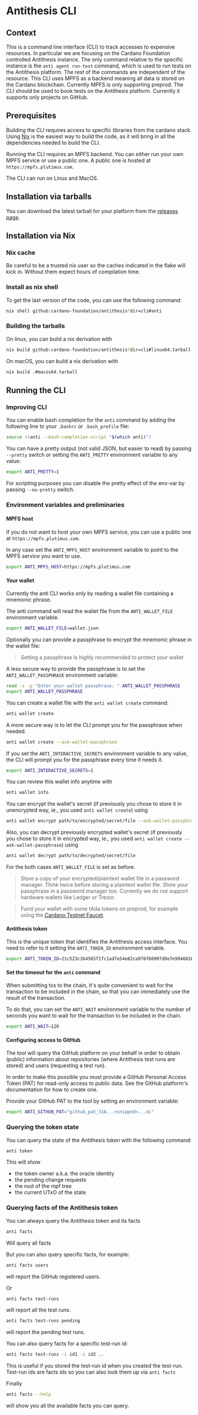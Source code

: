 # Antithesis CLI

## Context

This is a command line interface (CLI) to track accesses to expensive resources. In particular we are focusing on the Cardano Foundation controlled Antithesis instance. The only command relative to the specific instance  is the `anti agent run-test` command, which is used to run tests on the Antithesis platform. The rest of the commands are independent of the resource. This CLI uses MPFS as a backend meaning all data is stored on the Cardano blockchain. Currently MPFS is only supporting preprod.
The CLI should be used to book tests on the Antithesis platform. Currently it supports only projects on GitHub.

## Prerequisites

Building the CLI requires access to specific libraries from the cardano stack. Using [Nix](https://nixos.org/download.html) is the easiest way to build the code, as it will bring in all the dependencies needed to build the CLI.

Running the CLI requires an MPFS backend. You can either run your own MPFS service or use a public one. A public one is hosted at `https://mpfs.plutimus.com`.

The CLI can run on Linux and MacOS.

## Installation via tarballs

You can download the latest tarball for your platform from the [releases page](https://github.com/cardano-foundation/antithesis/releases).

## Installation via Nix

### Nix cache

Be careful to be a trusted nix user so the caches indicated in the flake will kick in. Without them expect hours of compilation time.

### Install as nix shell

To get the last version of the code, you can use the following command:

```bash
nix shell github:cardano-foundation/antithesis?dir=cli#anti
```

### Building the tarballs

On linux, you can build a nix derivation with

```bash
nix build github:cardano-foundation/antithesis?dir=cli#linux64.tarball
```

On macOS, you can build a nix derivation with

```bash
nix build .#macos64.tarball
```

## Running the CLI

### Improving CLI

You can enable bash completion for the `anti` command by adding the following line to your `.bashrc` or `.bash_profile` file:
```bash
source <(anti --bash-completion-script "$(which anti)")
```

You can have a pretty output (not valid JSON,  but easier to read) by passing `--pretty` switch or setting the `ANTI_PRETTY` environment variable to any value:
```bash
export ANTI_PRETTY=1
```

For scripting purposes you can disable the pretty effect of the env-var by passing `--no-pretty` switch.

### Environment variables and preliminaries

#### MPFS host
If you do not want to host your own MPFS service, you can use a public one at `https://mpfs.plutimus.com`.

In any case set the `ANTI_MPFS_HOST` environment variable to point to the MPFS service you want to use.

```bash
export ANTI_MPFS_HOST=https://mpfs.plutimus.com
```

#### Your wallet

Currently the anti CLI works only by reading a wallet file containing a mnemonic phrase.

The anti command will read the wallet file from the `ANTI_WALLET_FILE` environment variable.

```bash
export ANTI_WALLET_FILE=wallet.json
```

Optionally you can provide a passphrase to encrypt the mnemonic phrase in the wallet file:

> Setting a passphrase is highly recommended to protect your wallet

A less secure way to provide the passphrase is to set the `ANTI_WALLET_PASSPHRASE` environment variable:

```bash
read -s -p "Enter your wallet passphrase: " ANTI_WALLET_PASSPHRASE
export ANTI_WALLET_PASSPHRASE
```
You can create a wallet file with the `anti wallet create` command:

```bash
anti wallet create
```

A more secure way is to let the CLI prompt you for the passphrase when needed.

```bash
anti wallet create --ask-wallet-passphrase
```

If you set the `ANTI_INTERACTIVE_SECRETS` environment variable to any value, the CLI will prompt you for the passphrase every time it needs it.

```bash
export ANTI_INTERACTIVE_SECRETS=1
```

You can review this wallet info anytime with

```bash
anti wallet info
```

You can encrypt the wallet's secret (if previously you chose to store it in unencrypted way, ie., you used `anti wallet create`) using

``` bash
anti wallet encrypt path/to/encrypted/secret/file --ask-wallet-passphrase
```

Also, you can decrypt previously encrypted wallet's secret (if previously you chose to store it in encrypted way, ie., you used `anti wallet create --ask-wallet-passphrase`) using

``` bash
anti wallet decrypt path/to/decrypted/secret/file
```

For the both cases `ANTI_WALLET_FILE` is set as before.

>  Store a copy of your encrypted/plaintext wallet file in a password manager. Think twice before storing a plaintext wallet file. Store your passphrase in a password manager too. Currently we do not support hardware wallets like Ledger or Trezor.

> Fund your wallet with some tAda tokens on preprod, for example using the [Cardano Testnet Faucet](https://docs.cardano.org/cardano-testnets/tools/faucet/).


#### Antithesis token

This is the unique token that identifies the Antithesis access interface. You need to refer to it setting the `ANTI_TOKEN_ID` environment variable.

```bash
export ANTI_TOKEN_ID=21c523c3b4565f1fc1ad7e54e82ca976f60997d8e7e9946826813fabf341069b
```

#### Set the timeout for the `anti` command

When submitting txs to the chain, it's quite convenient to wait for the transaction to be included in the chain, so that you can immediately use the result of the transaction.

To do that, you can set the `ANTI_WAIT` environment variable to the number of seconds you want to wait for the transaction to be included in the chain.

```bash
export ANTI_WAIT=120
```

#### Configuring access to GitHub

The tool will query the GitHub platform on your behalf in order to obtain (public) information about repositories (where Antithesis test runs are stored) and users (requesting a test run).

In order to make this possible you must provide a GitHub Personal Access Token (PAT) for read-only access to public data. See the GitHub platform's documentation for how to create one.

Provide your GitHub PAT to the tool by setting an environment variable:

```bash
export ANTI_GITHUB_PAT="github_pat_31A...<snipped>...xL"
```

### Querying the token state

You can query the state of the Antithesis token with the following command:

```bash
anti token
```

This will show
- the token owner a.k.a. the oracle identity
- the pending change requests
- the root of the mpf tree
- the current UTxO of the state

### Querying facts of the Antithesis token

You can always query the Antithesis token and its facts

```bash
anti facts
```

Will query all facts

But you can also query specific facts, for example:

```bash
anti facts users
```
will report the GitHub registered users.

Or

```bash
anti facts test-runs
```
will report all the test runs.


```bash
anti facts test-runs pending
```
will report the pending test runs.

You can also query facts for a specific test-run id:

```bash
anti facts test-runs -i id1 -i id2 ..
```

This is useful if you stored the test-run id when you created the test-run.
Test-run ids are facts ids so you can also look them up via `anti facts`

Finally

```bash
anti facts --help
```
will show you all the available facts you can query.
